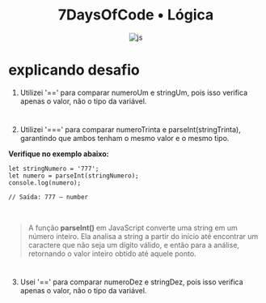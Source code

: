 <h1 align='center'>  7DaysOfCode • Lógica  </h1>



<div align='center'>

![js](https://img.shields.io/badge/JavaScript-0D1117?style=for-the-badge&logo=javascript&logoColor=F7DF1E)

</div>

# explicando desafio


1. Utilizei '==' para comparar numeroUm e stringUm, pois isso verifica apenas o valor, não o tipo da variável.
#
2. Utilizei '===' para comparar numeroTrinta e parseInt(stringTrinta), garantindo que ambos tenham o mesmo valor e o mesmo tipo. 

<strong> Verifique no exemplo abaixo: </strong>


```
let stringNumero = '777';
let numero = parseInt(stringNumero);
console.log(numero); 

// Saída: 777 — number
```
<br>

 <blockquote> A função<strong> parseInt() </strong> em JavaScript converte uma string em um número inteiro. Ela analisa a string a partir do início até encontrar um caractere que não seja um dígito válido, e então para a análise, retornando o valor inteiro obtido até aquele ponto.</blockquote> 

#

3. Usei '==' para comparar numeroDez e stringDez, pois isso verifica apenas o valor, não o tipo da variável.
